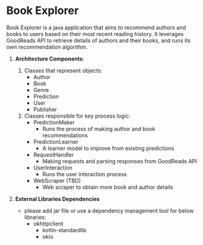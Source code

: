 # Book Explorer

Book Explorer is a java application that aims to recommend authors and books to users based on their most recent reading history. It leverages GoodReads API to retrieve details of authors and their books, and runs its own recommendation algorithm. 

1. **Architecture Components**:
    1. Classes that represent objects:
        * Author
        * Book
        * Genre
        * Prediction
        * User
        * Publisher
    2. Classes responsible for key process logic:
        * PredictionMaker
            * Runs the process of making author and book recommendations
        * PredictionLearner
            * A learner model to improve from existing predictions
        * RequestHandler
            * Making requests and parsing responses from GoodReads API
        * UserInteraction
            * Runs the user interaction process
        * WebScraper (TBD)
            * Web scraper to obtain more book and author details
        
2. **External Libraries Dependencies** 
    * please add jar file or use a dependency management tool for below libraries:
        * okhttpclient
            * kotlin-standardlib
            * okio
